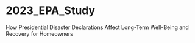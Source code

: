 # 2023_EPA_Study
How Presidential Disaster Declarations Affect Long-Term Well-Being and Recovery for Homeowners
